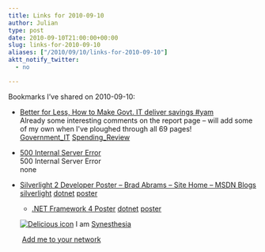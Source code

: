 ```yaml
---
title: Links for 2010-09-10
author: Julian
type: post
date: 2010-09-10T21:00:00+00:00
slug: links-for-2010-09-10 
aliases: ["/2010/09/10/links-for-2010-09-10"]
aktt_notify_twitter:
  - no

---
```

Bookmarks I&#8217;ve shared on 2010-09-10:

  * [Better for Less, How to Make Govt. IT deliver savings #yam][1]  
    Already some interesting comments on the report page &#8211; will add some of my own when I've ploughed through all 69 pages!  
    [Government_IT][2] [Spending_Review][3] 
  * [500 Internal Server Error][4]  
    500 Internal Server Error  
    none
  * [Silverlight 2 Developer Poster &#8211; Brad Abrams &#8211; Site Home &#8211; MSDN Blogs][5] 
    [silverlight][6] [dotnet][7] [poster][8] </li> 
    
      * [.NET Framework 4 Poster][9] 
        [dotnet][7] [poster][8] </li> </ul> 
        
        <p class="deliciouslink">
          <a href="https://del.icio.us/synesthesia" title="See all my bookmarks on del.icio.us"><img src="https://www.synesthesia.co.uk/images/deliciousicon.jpg" alt="Delicious icon" /></a>&nbsp;I am <a href="https://del.icio.us/synesthesia" title="See all my bookmarks on del.icio.us">Synesthesia</a>
        </p>
        
        <p class="deliciouslink">
          <a href="https://del.icio.us/network?add=synesthesia" title="Add me to your del.icio.us network"><img src="https://www.synesthesia.co.uk/images/add.gif" alt="" /></a>&nbsp;<a href="https://del.icio.us/network?add=synesthesia" title="Add me to your del.icio.us network">Add me to your network</a>
        </p>

 [1]: https://pbage.org/2010/09/08/first-report-and-first-test-of-the-pba
 [2]: https://delicious.com/synesthesia/Government_IT
 [3]: https://delicious.com/synesthesia/Spending_Review
 [4]: https://feeds.delicious.com/v2/rss/synesthesia
 [5]: https://blogs.msdn.com/b/brada/archive/2008/03/16/silverlight-2-developer-poster.aspx
 [6]: https://delicious.com/synesthesia/silverlight
 [7]: https://delicious.com/synesthesia/dotnet
 [8]: https://delicious.com/synesthesia/poster
 [9]: https://blogs.msdn.com/b/brada/archive/2008/10/29/net-framework-4-poster.aspx